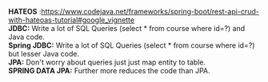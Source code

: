 **HATEOS** :https://www.codejava.net/frameworks/spring-boot/rest-api-crud-with-hateoas-tutorial#google_vignette  
**JDBC:**
    Write a lot of SQL Queries (select * from course where id=?) and Java code.  
**Spring JDBC:**
     Write a lot of SQL Queries (select * from course where id=?) but lesser Java code.  
**JPA:**
    Don't worry about queries just just map entity to table.  
**SPRING DATA JPA:** 
    Further more reduces the code than JPA.

